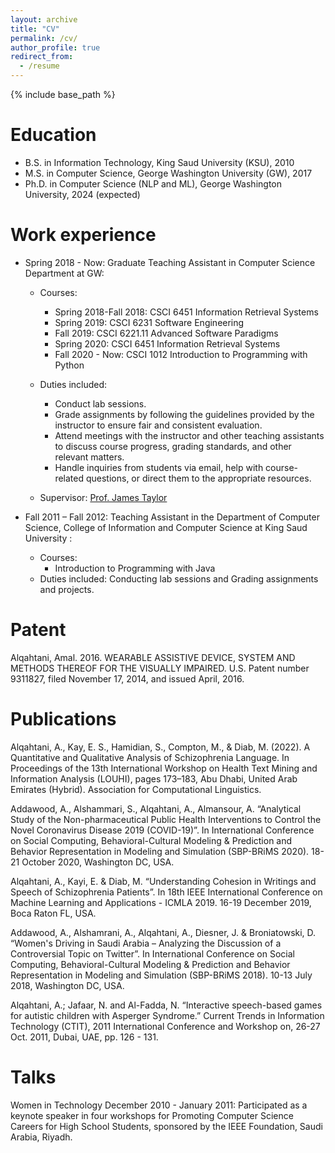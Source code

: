 ```yaml
---
layout: archive
title: "CV"
permalink: /cv/
author_profile: true
redirect_from:
  - /resume
---
```


{% include base_path %}

Education
======
* B.S. in Information Technology, King Saud University (KSU), 2010
* M.S. in Computer Science, George Washington University (GW), 2017
* Ph.D. in Computer Science (NLP and ML), George Washington University, 2024 (expected)

Work experience
======
* Spring 2018 - Now: Graduate Teaching Assistant in Computer Science Department at GW:
  * Courses:
    - Spring 2018-Fall 2018: CSCI 6451 Information Retrieval Systems
    - Spring 2019: CSCI 6231 Software Engineering
    - Fall 2019: CSCI 6221.11 Advanced Software Paradigms
    - Spring 2020: CSCI 6451 Information Retrieval Systems
    - Fall 2020 - Now: CSCI 1012 Introduction to Programming with Python
      
  * Duties included: 
    - Conduct lab sessions.
    - Grade assignments by following the guidelines provided by the instructor to ensure fair and consistent evaluation.
    - Attend meetings with the instructor and other teaching assistants to discuss course progress, grading standards, and other relevant matters.
    - Handle inquiries from students via email, help with course-related questions, or direct them to the appropriate resources.
  * Supervisor: [Prof. James Taylor]([https://www.cs.seas.gwu.edu/james-taylor])


* Fall 2011 – Fall 2012: Teaching Assistant in the Department of Computer Science, College of Information and Computer Science at King Saud University :
  * Courses:
     - Introduction to Programming with Java
  * Duties included: Conducting lab sessions and Grading assignments and projects.

Patent
======
Alqahtani, Amal. 2016. WEARABLE ASSISTIVE DEVICE, SYSTEM AND METHODS THEREOF FOR THE VISUALLY IMPAIRED. U.S. Patent number 9311827, filed November 17, 2014, and issued April, 2016.


Publications
======
Alqahtani, A., Kay, E. S., Hamidian, S., Compton, M., & Diab, M. (2022). A Quantitative and Qualitative Analysis of Schizophrenia Language. In Proceedings of the 13th International Workshop on Health Text Mining and Information Analysis (LOUHI), pages 173–183, Abu Dhabi, United Arab Emirates (Hybrid). Association for Computational Linguistics.

Addawood, A., Alshammari, S., Alqahtani, A., Almansour, A. “Analytical Study of the Non-pharmaceutical Public Health Interventions to Control the Novel Coronavirus Disease 2019 (COVID-19)”. In International Conference on Social Computing, Behavioral-Cultural Modeling & Prediction and Behavior Representation in Modeling and Simulation (SBP-BRiMS 2020). 18-21 October 2020, Washington DC, USA.

Alqahtani, A., Kayi, E. & Diab, M. “Understanding Cohesion in Writings and Speech of Schizophrenia Patients”. In 18th IEEE International Conference on Machine Learning and Applications - ICMLA 2019. 16-19 December 2019, Boca Raton FL, USA.

Addawood, A., Alshamrani, A., Alqahtani, A., Diesner, J. & Broniatowski, D. “Women's Driving in Saudi Arabia – Analyzing the Discussion of a Controversial Topic on Twitter”. In International Conference on Social Computing, Behavioral-Cultural Modeling & Prediction and Behavior Representation in Modeling and Simulation (SBP-BRiMS 2018). 10-13 July 2018, Washington DC, USA.

Alqahtani, A.; Jafaar, N. and Al-Fadda, N. “Interactive speech-based games for autistic children with Asperger Syndrome.” Current Trends in Information Technology (CTIT), 2011 International Conference and Workshop on, 26-27 Oct. 2011, Dubai, UAE, pp. 126 - 131.

Talks
======
Women in Technology December 2010 - January 2011: Participated as a keynote speaker in four workshops for Promoting Computer Science Careers for High School Students, sponsored by the IEEE Foundation, Saudi Arabia, Riyadh.
